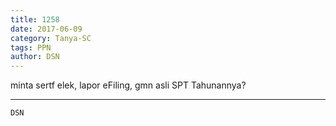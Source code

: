 ```yaml
---
title: 1258
date: 2017-06-09
category: Tanya-SC
tags: PPN
author: DSN
---
```


minta sertf elek, lapor eFiling, gmn asli SPT Tahunannya?

---



`DSN`
